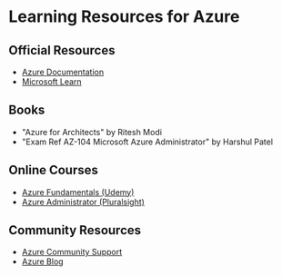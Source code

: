 # Learning Resources for Azure

## Official Resources
- [Azure Documentation](https://docs.microsoft.com/en-us/azure/)
- [Microsoft Learn](https://learn.microsoft.com/)

## Books
- "Azure for Architects" by Ritesh Modi
- "Exam Ref AZ-104 Microsoft Azure Administrator" by Harshul Patel

## Online Courses
- [Azure Fundamentals (Udemy)](https://www.udemy.com/course/azure-fundamentals-az-900/)
- [Azure Administrator (Pluralsight)](https://www.pluralsight.com/courses/microsoft-azure-administrator-az-104)

## Community Resources
- [Azure Community Support](https://azure.microsoft.com/en-us/support/community/)
- [Azure Blog](https://azure.microsoft.com/en-us/blog/)
